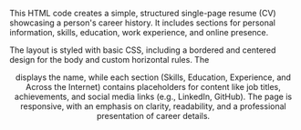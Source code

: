 This HTML code creates a simple, structured single-page resume (CV) showcasing a person's career history. It includes sections for personal information, skills, education, work experience, and online presence.      
                           
The layout is styled with basic CSS, including a bordered and centered design for the body and custom horizontal rules. The <header> displays the name, while each section (Skills, Education, Experience, and Across the Internet) contains placeholders for content like job titles, achievements, and social media links (e.g., LinkedIn, GitHub). The page is responsive, with an emphasis on clarity, readability, and a professional presentation of career details.
